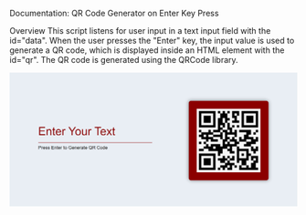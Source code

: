 Documentation: QR Code Generator on Enter Key Press

Overview
This script listens for user input in a text input field with the id="data". When the user presses the "Enter" key, the input value is used to generate a QR code, which is displayed inside an HTML element with the id="qr". The QR code is generated using the QRCode library.

![alt text](image.png)